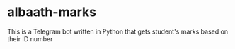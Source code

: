 # albaath-marks
This is a Telegram bot written in Python that gets student's marks based on their ID number
